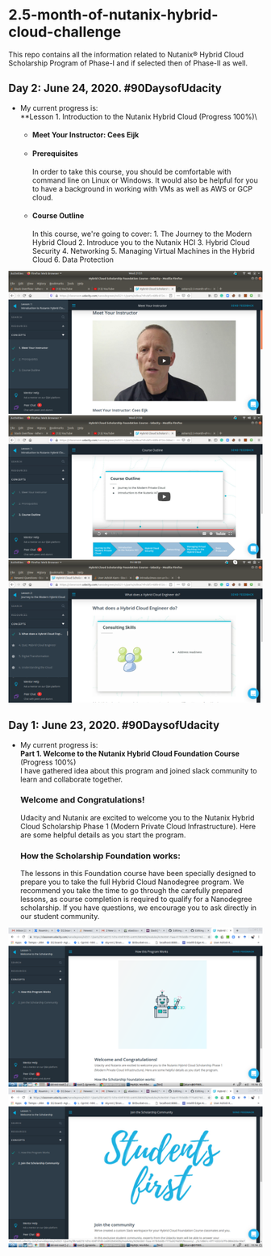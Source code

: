 # 2.5-month-of-nutanix-hybrid-cloud-challenge
This repo contains all the information related to Nutanix® Hybrid Cloud Scholarship Program of Phase-I and if selected then of Phase-II as well.




## Day 2: June 24, 2020. #90DaysofUdacity
- My current progress is:\
  **Lesson 1. Introduction to the Nutanix Hybrid Cloud (Progress 100%)\
    - #### Meet Your Instructor: Cees Eijk
	- #### Prerequisites
		In order to take this course, you should be comfortable with command line on Linux or Windows. It would also be helpful for you to have a background in working with VMs as well as AWS or GCP cloud.
	- #### Course Outline
		In this course, we're going to cover:
			1. The Journey to the Modern Hybrid Cloud
            2. Introduce you to the Nutanix HCI
			3. Hybrid Cloud Security
			4. Networking
			5. Managing Virtual Machines in the Hybrid Cloud
			6. Data Protection

![Day 2 1st](images/day-02-1.png)
![Day 2 2nd](images/day-02-2.png)
![Day 2 3rd](images/day-03-2.png)



## Day 1: June 23, 2020. #90DaysofUdacity
- My current progress is:\
  **Part 1. Welcome to the Nutanix Hybrid Cloud Foundation Course** (Progress 100%)\
    I have gathered idea about this program and joined slack community to learn and collaborate together.
    ### Welcome and Congratulations!
     Udacity and Nutanix are excited to welcome you to the Nutanix Hybrid Cloud Scholarship Phase 1 (Modern Private Cloud Infrastructure). Here are some helpful   details as you start the program.

    ### How the Scholarship Foundation works:
     The lessons in this Foundation course have been specially designed to prepare you to take the full Hybrid Cloud Nanodegree program. We recommend you take the time to go through the carefully prepared lessons, as course completion is required to qualify for a Nanodegree scholarship. If you have questions, we encourage you to ask directly in our student community.


![Day 1 1st](images/day-01-1.png)
![Day 1 2nd](images/day-01-2.png)

